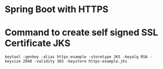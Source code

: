# Spring Boot with HTTPS

# Command to create self signed SSL Certificate JKS
`keytool -genkey -alias https-example -storetype JKS -keyalg RSA -keysize 2048 -validity 365 -keystore https-example.jks`
